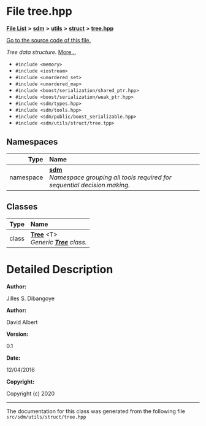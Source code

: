 
# File tree.hpp

<link rel="stylesheet" href="https://cdnjs.cloudflare.com/ajax/libs/KaTeX/0.5.1/katex.min.css">
<link rel="stylesheet" href="https://cdn.jsdelivr.net/github-markdown-css/2.2.1/github-markdown.css"/>



[**File List**](files.md) **>** [**sdm**](dir_ae1b8d8c3d2627954ba53c22978558f0.md) **>** [**utils**](dir_d5f9b32a4b7e3085fe36bb5e85e812de.md) **>** [**struct**](dir_8910f640002ec96a2876ed8b2614abb5.md) **>** [**tree.hpp**](tree_8hpp.md)

[Go to the source code of this file.](tree_8hpp_source.md)

_Tree data structure._ [More...](#detailed-description)

* `#include <memory>`
* `#include <iostream>`
* `#include <unordered_set>`
* `#include <unordered_map>`
* `#include <boost/serialization/shared_ptr.hpp>`
* `#include <boost/serialization/weak_ptr.hpp>`
* `#include <sdm/types.hpp>`
* `#include <sdm/tools.hpp>`
* `#include <sdm/public/boost_serializable.hpp>`
* `#include <sdm/utils/struct/tree.tpp>`









## Namespaces

| Type | Name |
| ---: | :--- |
| namespace | [**sdm**](namespacesdm.md) <br>_Namespace grouping all tools required for sequential decision making._  |

## Classes

| Type | Name |
| ---: | :--- |
| class | [**Tree**](classsdm_1_1Tree.md) &lt;T&gt;<br>_Generic_ [_**Tree**_](classsdm_1_1Tree.md) _class._ |













# Detailed Description




**Author:**

Jilles S. Dibangoye 




**Author:**

David Albert 




**Version:**

0.1 




**Date:**

12/04/2016




**Copyright:**

Copyright (c) 2020 




    

------------------------------
The documentation for this class was generated from the following file `src/sdm/utils/struct/tree.hpp`